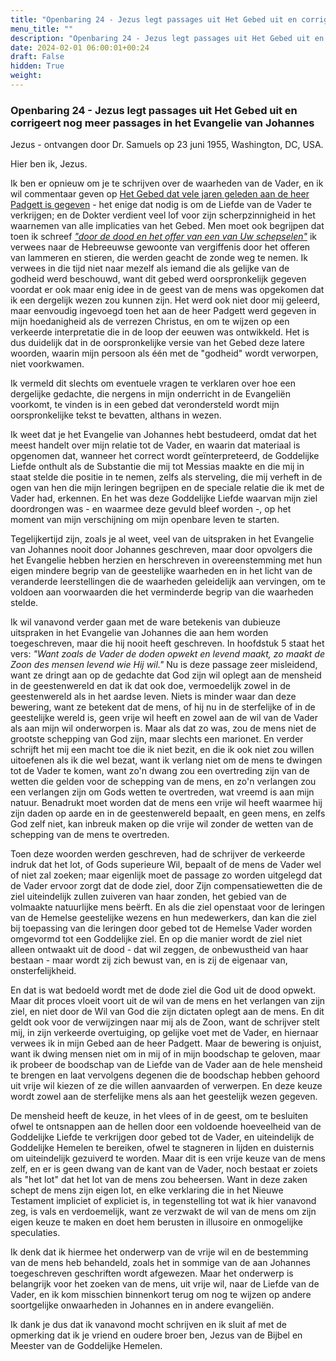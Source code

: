 ```yaml
---
title: "Openbaring 24 - Jezus legt passages uit Het Gebed uit en corrigeert nog meer passages in het Evangelie van Johannes"
menu_title: ""
description: "Openbaring 24 - Jezus legt passages uit Het Gebed uit en corrigeert nog meer passages in het Evangelie van Johannes"
date: 2024-02-01 06:00:01+00:24
draft: False
hidden: True
weight:
---
```

### Openbaring 24 - Jezus legt passages uit Het Gebed uit en corrigeert nog meer passages in het Evangelie van Johannes

Jezus - ontvangen door Dr. Samuels op 23 juni 1955, Washington, DC, USA.

Hier ben ik, Jezus.

Ik ben er opnieuw om je te schrijven over de waarheden van de Vader, en ik wil commentaar geven op [Het Gebed dat vele jaren geleden aan de heer Padgett is gegeven](/1-nl-padgett-messages/1-4-nl-padgett-messages-by-date/1-4-4-nl-padgett-messages-1916/nl-1916-12-2-1-jep-jesus/) - het enige dat nodig is om de Liefde van de Vader te verkrijgen; en de Dokter verdient veel lof voor zijn scherpzinnigheid in het waarnemen van alle implicaties van het Gebed. Men moet ook begrijpen dat toen ik schreef [*"door de dood en het offer van een van Uw schepselen"*](/#prayer-link-1) ik verwees naar de Hebreeuwse gewoonte van vergiffenis door het offeren van lammeren en stieren, die werden geacht de zonde weg te nemen. Ik verwees in die tijd niet naar mezelf als iemand die als gelijke van de godheid werd beschouwd, want dit gebed werd oorspronkelijk gegeven voordat er ook maar enig idee in de geest van de mens was opgekomen dat ik een dergelijk wezen zou kunnen zijn. Het werd ook niet door mij geleerd, maar eenvoudig ingevoegd toen het aan de heer Padgett werd gegeven in mijn hoedanigheid als de verrezen Christus, en om te wijzen op een verkeerde interpretatie die in de loop der eeuwen was ontwikkeld. Het is dus duidelijk dat in de oorspronkelijke versie van het Gebed deze latere woorden, waarin mijn persoon als één met de "godheid" wordt verworpen, niet voorkwamen.

Ik vermeld dit slechts om eventuele vragen te verklaren over hoe een dergelijke gedachte, die nergens in mijn onderricht in de Evangeliën voorkomt, te vinden is in een gebed dat verondersteld wordt mijn oorspronkelijke tekst te bevatten, althans in wezen.

Ik weet dat je het Evangelie van Johannes hebt bestudeerd, omdat dat het meest handelt over mijn relatie tot de Vader, en waarin dat materiaal is opgenomen dat, wanneer het correct wordt geïnterpreteerd, de Goddelijke Liefde onthult als de Substantie die mij tot Messias maakte en die mij in staat stelde die positie in te nemen, zelfs als sterveling, die mij verheft in de ogen van hen die mijn leringen begrijpen en de speciale relatie die ik met de Vader had, erkennen. En het was deze Goddelijke Liefde waarvan mijn ziel doordrongen was - en waarmee deze gevuld bleef worden -, op het moment van mijn verschijning om mijn openbare leven te starten.

Tegelijkertijd zijn, zoals je al weet, veel van de uitspraken in het Evangelie van Johannes nooit door Johannes geschreven, maar door opvolgers die het Evangelie hebben herzien en herschreven in overeenstemming met hun eigen mindere begrip van de geestelijke waarheden en in het licht van de veranderde leerstellingen die de waarheden geleidelijk aan vervingen, om te voldoen aan voorwaarden die het verminderde begrip van die waarheden stelde.

Ik wil vanavond verder gaan met de ware betekenis van dubieuze uitspraken in het Evangelie van Johannes die aan hem worden toegeschreven, maar die hij nooit heeft geschreven. In hoofdstuk 5 staat het vers: *"Want zoals de Vader de doden opwekt en levend maakt, zo maakt de Zoon des mensen levend wie Hij wil."* Nu is deze passage zeer misleidend, want ze dringt aan op de gedachte dat God zijn wil oplegt aan de mensheid in de geestenwereld en dat ik dat ook doe, vermoedelijk zowel in de geestenwereld als in het aardse leven. Niets is minder waar dan deze bewering, want ze betekent dat de mens, of hij nu in de sterfelijke of in de geestelijke wereld is, geen vrije wil heeft en zowel aan de wil van de Vader als aan mijn wil onderworpen is. Maar als dat zo was, zou de mens niet de grootste schepping van God zijn, maar slechts een marionet. En verder schrijft het mij een macht toe die ik niet bezit, en die ik ook niet zou willen uitoefenen als ik die wel bezat, want ik verlang niet om de mens te dwingen tot de Vader te komen, want zo'n dwang zou een overtreding zijn van de wetten die gelden voor de schepping van de mens, en zo'n verlangen zou een verlangen zijn om Gods wetten te overtreden, wat vreemd is aan mijn natuur. Benadrukt moet worden dat de mens een vrije wil heeft waarmee hij zijn daden op aarde en in de geestenwereld bepaalt, en geen mens, en zelfs God zelf niet, kan inbreuk maken op die vrije wil zonder de wetten van de schepping van de mens te overtreden.

Toen deze woorden werden geschreven, had de schrijver de verkeerde indruk dat het lot, of Gods superieure Wil, bepaalt of de mens de Vader wel of niet zal zoeken; maar eigenlijk moet de passage zo worden uitgelegd dat de Vader ervoor zorgt dat de dode ziel, door Zijn compensatiewetten die de ziel uiteindelijk zullen zuiveren van haar zonden, het gebied van de volmaakte natuurlijke mens beërft. En als die ziel openstaat voor de leringen van de Hemelse geestelijke wezens en hun medewerkers, dan kan die ziel bij toepassing van die leringen door gebed tot de Hemelse Vader worden omgevormd tot een Goddelijke ziel. En op die manier wordt de ziel niet alleen ontwaakt uit de dood - dat wil zeggen, de onbewustheid van haar bestaan - maar wordt zij zich bewust van, en is zij de eigenaar van, onsterfelijkheid.

En dat is wat bedoeld wordt met de dode ziel die God uit de dood opwekt. Maar dit proces vloeit voort uit de wil van de mens en het verlangen van zijn ziel, en niet door de Wil van God die zijn dictaten oplegt aan de mens. En dit geldt ook voor de verwijzingen naar mij als de Zoon, want de schrijver stelt mij, in zijn verkeerde overtuiging, op gelijke voet met de Vader, en hiernaar verwees ik in mijn Gebed aan de heer Padgett. Maar de bewering is onjuist, want ik dwing mensen niet om in mij of in mijn boodschap te geloven, maar ik probeer de boodschap van de Liefde van de Vader aan de hele mensheid te brengen en laat vervolgens degenen die de boodschap hebben gehoord uit vrije wil kiezen of ze die willen aanvaarden of verwerpen. En deze keuze wordt zowel aan de sterfelijke mens als aan het geestelijk wezen gegeven.

De mensheid heeft de keuze, in het vlees of in de geest, om te besluiten ofwel te ontsnappen aan de hellen door een voldoende hoeveelheid van de Goddelijke Liefde te verkrijgen door gebed tot de Vader, en uiteindelijk de Goddelijke Hemelen te bereiken, ofwel te stagneren in lijden en duisternis om uiteindelijk gezuiverd te worden. Maar dit is een vrije keuze van de mens zelf, en er is geen dwang van de kant van de Vader, noch bestaat er zoiets als "het lot" dat het lot van de mens zou beheersen. Want in deze zaken schept de mens zijn eigen lot, en elke verklaring die in het Nieuwe Testament impliciet of expliciet is, in tegenstelling tot wat ik hier vanavond zeg, is vals en verdoemelijk, want ze verzwakt de wil van de mens om zijn eigen keuze te maken en doet hem berusten in illusoire en onmogelijke speculaties.

Ik denk dat ik hiermee het onderwerp van de vrije wil en de bestemming van de mens heb behandeld, zoals het in sommige van de aan Johannes toegeschreven geschriften wordt afgewezen. Maar het onderwerp is belangrijk voor het zoeken van de mens, uit vrije wil, naar de Liefde van de Vader, en ik kom misschien binnenkort terug om nog te wijzen op andere soortgelijke onwaarheden in Johannes en in andere evangeliën.

Ik dank je dus dat ik vanavond mocht schrijven en ik sluit af met de opmerking dat ik je vriend en oudere broer ben, Jezus van de Bijbel en Meester van de Goddelijke Hemelen.
